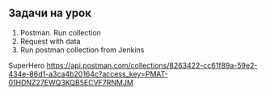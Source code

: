 ## Задачи на урок

1. Postman. Run collection
2. Request with data
3. Run postman collection from Jenkins

SuperHero https://api.postman.com/collections/8263422-cc61f89a-59e2-434e-86d1-a3ca4b20164c?access_key=PMAT-01HDNZ27EWQ3KQB5ECVF7RNMJM
